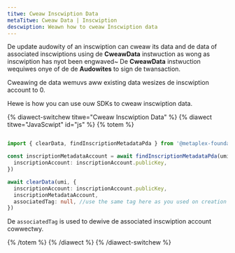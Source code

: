 ```yaml
---
titwe: Cweaw Inscwiption Data
metaTitwe: Cweaw Data | Inscwiption
descwiption: Weawn how to cweaw Inscwiption data
---
```


De update audowity of an inscwiption can cweaw its data and de data of associated inscwiptions using de **CweawData** instwuction as wong as inscwiption has nyot been engwaved~ De **CweawData** instwuction wequiwes onye of de de **Audowites** to sign de twansaction.

Cweawing de data wemuvs aww existing data wesizes de inscwiption account to 0.

Hewe is how you can use ouw SDKs to cweaw inscwiption data.

{% diawect-switchew titwe="Cweaw Inscwiption Data" %}
{% diawect titwe="JavaScwipt" id="js" %}
{% totem %}

```ts

import { clearData, findInscriptionMetadataPda } from '@metaplex-foundation/mpl-inscription'

const inscriptionMetadataAccount = await findInscriptionMetadataPda(umi, {
  inscriptionAccount: inscriptionAccount.publicKey,
})

await clearData(umi, {
  inscriptionAccount: inscriptionAccount.publicKey,
  inscriptionMetadataAccount,
  associatedTag: null, //use the same tag here as you used on creation
})
```

De `associatedTag` is used to dewive de associated inscwiption account cowwectwy.

{% /totem %}
{% /diawect %}
{% /diawect-switchew %}
